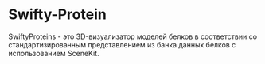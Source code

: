 # Swifty-Protein
SwiftyProteins - это 3D-визуализатор моделей белков в соответствии со стандартизированным представлением из банка данных белков с использованием SceneKit.
